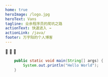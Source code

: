 ```yaml
---
home: true
heroImage: /logo.jpg
heroText: Vans
tagline: 业余程序员的爬坑之路
actionText: 快速进入 →
actionLink: /java/
footer: 万宇阳的个人博客
---
```

:clap: :clap: :clap:
```java
    public static void main(String[] args) {
        System.out.println("Hello World");
    }
```
